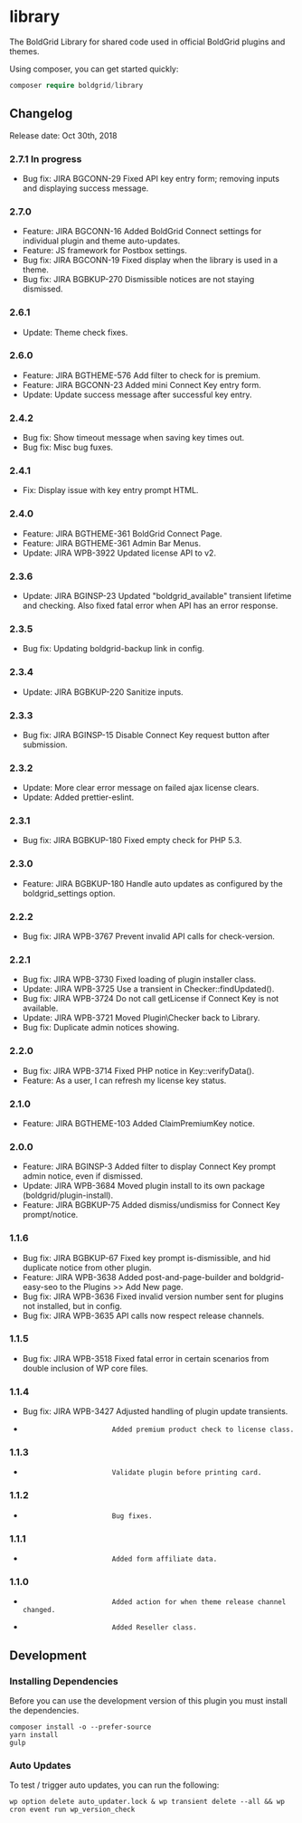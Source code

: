 # library

The BoldGrid Library for shared code used in official BoldGrid plugins and themes.

Using composer, you can get started quickly:

```php
composer require boldgrid/library

```

## Changelog ##

Release date: Oct 30th, 2018

### 2.7.1 In progress ###
* Bug fix: JIRA BGCONN-29   Fixed API key entry form; removing inputs and displaying success message.

### 2.7.0 ###
* Feature: JIRA BGCONN-16   Added BoldGrid Connect settings for individual plugin and theme auto-updates.
* Feature:                  JS framework for Postbox settings.
* Bug fix: JIRA BGCONN-19   Fixed display when the library is used in a theme.
* Bug fix: JIRA BGBKUP-270  Dismissible notices are not staying dismissed.

### 2.6.1 ###
* Update:                   Theme check fixes.

### 2.6.0 ###
* Feature: JIRA BGTHEME-576 Add filter to check for is premium.
* Feature: JIRA BGCONN-23   Added mini Connect Key entry form.
* Update:                   Update success message after successful key entry.

### 2.4.2 ###
* Bug fix: Show timeout message when saving key times out.
* Bug fix: Misc bug fuxes.

### 2.4.1 ###
* Fix: Display issue with key entry prompt HTML.

### 2.4.0 ###
* Feature: JIRA BGTHEME-361 BoldGrid Connect Page.
* Feature: JIRA BGTHEME-361 Admin Bar Menus.
* Update:  JIRA WPB-3922    Updated license API to v2.

### 2.3.6 ###
* Update:  JIRA BGINSP-23   Updated "boldgrid_available" transient lifetime and checking. Also fixed fatal error when API has an error response.

### 2.3.5 ###
* Bug fix:                  Updating boldgrid-backup link in config.

### 2.3.4 ###
* Update:  JIRA BGBKUP-220  Sanitize inputs.

### 2.3.3 ###
* Bug fix: JIRA BGINSP-15   Disable Connect Key request button after submission.

### 2.3.2 ###
* Update:                   More clear error message on failed ajax license clears.
* Update:                   Added prettier-eslint.

### 2.3.1 ###
* Bug fix: JIRA BGBKUP-180  Fixed empty check for PHP 5.3.

### 2.3.0 ###
* Feature: JIRA BGBKUP-180  Handle auto updates as configured by the boldgrid_settings option.

### 2.2.2 ###
* Bug fix: JIRA WPB-3767    Prevent invalid API calls for check-version.

### 2.2.1 ###
* Bug fix: JIRA WPB-3730    Fixed loading of plugin installer class.
* Update:  JIRA WPB-3725    Use a transient in Checker::findUpdated().
* Bug fix: JIRA WPB-3724    Do not call getLicense if Connect Key is not available.
* Update:  JIRA WPB-3721    Moved Plugin\Checker back to Library.
* Bug fix:                  Duplicate admin notices showing.

### 2.2.0 ###
* Bug fix: JIRA WPB-3714    Fixed PHP notice in Key::verifyData().
* Feature:                  As a user, I can refresh my license key status.

### 2.1.0 ###
* Feature: JIRA BGTHEME-103 Added ClaimPremiumKey notice.

### 2.0.0 ###
* Feature: JIRA BGINSP-3    Added filter to display Connect Key prompt admin notice, even if dismissed.
* Update:  JIRA WPB-3684    Moved plugin install to its own package (boldgrid/plugin-install).
* Feature: JIRA BGBKUP-75   Added dismiss/undismiss for Connect Key prompt/notice.

### 1.1.6 ###
* Bug fix: JIRA BGBKUP-67   Fixed key prompt is-dismissible, and hid duplicate notice from other plugin.
* Feature: JIRA WPB-3638    Added post-and-page-builder and boldgrid-easy-seo to the Plugins >> Add New page.
* Bug fix: JIRA WPB-3636    Fixed invalid version number sent for plugins not installed, but in config.
* Bug fix: JIRA WPB-3635    API calls now respect release channels.

### 1.1.5 ###
* Bug fix: JIRA WPB-3518    Fixed fatal error in certain scenarios from double inclusion of WP core files.

### 1.1.4 ###
* Bug fix: JIRA WPB-3427    Adjusted handling of plugin update transients.
*                           Added premium product check to license class.

### 1.1.3 ###
*                           Validate plugin before printing card.

### 1.1.2 ###
*                           Bug fixes.

### 1.1.1 ###
*                           Added form affiliate data.

### 1.1.0 ###
*                           Added action for when theme release channel changed.
*                           Added Reseller class.

## Development ##

### Installing Dependencies
Before you can use the development version of this plugin you must install the dependencies.

```
composer install -o --prefer-source
yarn install
gulp
```

### Auto Updates
To test / trigger auto updates, you can run the following:

```
wp option delete auto_updater.lock & wp transient delete --all && wp cron event run wp_version_check
```
